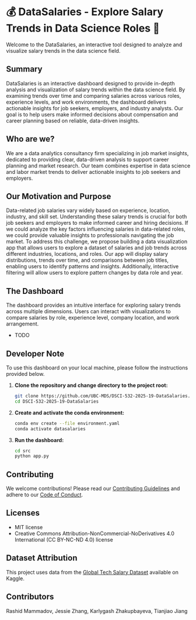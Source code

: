 # 💰 DataSalaries - Explore Salary Trends in Data Science Roles 💼

Welcome to the DataSalaries, an interactive tool designed to analyze and visualize salary trends in the data science field.

## Summary

DataSalaries is an interactive dashboard designed to provide in-depth analysis and visualization of salary trends within the data science field. By examining trends over time and comparing salaries across various roles, experience levels, and work environments, the dashboard delivers actionable insights for job seekers, employers, and industry analysts. Our goal is to help users make informed decisions about compensation and career planning based on reliable, data-driven insights.

## Who are we?  

We are a data analytics consultancy firm specializing in job market insights, dedicated to providing clear, data-driven analysis to support career planning and market research. Our team combines expertise in data science and labor market trends to deliver actionable insights to job seekers and employers.

## Our Motivation and Purpose  

Data-related job salaries vary widely based on experience, location, industry, and skill set. Understanding these salary trends is crucial for both job seekers and employers to make informed career and hiring decisions. If we could analyze the key factors influencing salaries in data-related roles, we could provide valuable insights to professionals navigating the job market. To address this challenge, we propose building a data visualization app that allows users to explore a dataset of salaries and job trends across different industries, locations, and roles. Our app will display salary distributions, trends over time, and comparisons between job titles, enabling users to identify patterns and insights. Additionally, interactive filtering will allow users to explore pattern changes by data role and year. 

## The Dashboard

The dashboard provides an intuitive interface for exploring salary trends across multiple dimensions. Users can interact with visualizations to compare salaries by role, experience level, company location, and work arrangement.
- TODO

## Developer Note
To use this dashboard on your local machine, please follow the instructions provided below.

1. **Clone the repository and change directory to the project root:**
    ```bash
    git clone https://github.com/UBC-MDS/DSCI-532-2025-19-DataSalaries.git
    cd DSCI-532-2025-19-DataSalaries
    ```

2. **Create and activate the conda environment:**
    ```bash
    conda env create --file environment.yaml
    conda activate datasalaries
    ```

3. **Run the dashboard:**
    ```bash
    cd src
    python app.py
    ```

## Contributing
We welcome contributions! Please read our [Contributing Guidelines](CONTRIBUTING.md) and adhere to our [Code of Conduct](CODE_OF_CONDUCT.md).

## Licenses
- MIT license
- Creative Commons Attribution-NonCommercial-NoDerivatives 4.0 International (CC BY-NC-ND 4.0) license

## Dataset Attribution
This project uses data from the [Global Tech Salary Dataset](https://www.kaggle.com/datasets/yaaryiitturan/global-tech-salary-dataset/code) available on Kaggle.  

## Contributors
Rashid Mammadov, Jessie Zhang, Karlygash Zhakupbayeva, Tianjiao Jiang
